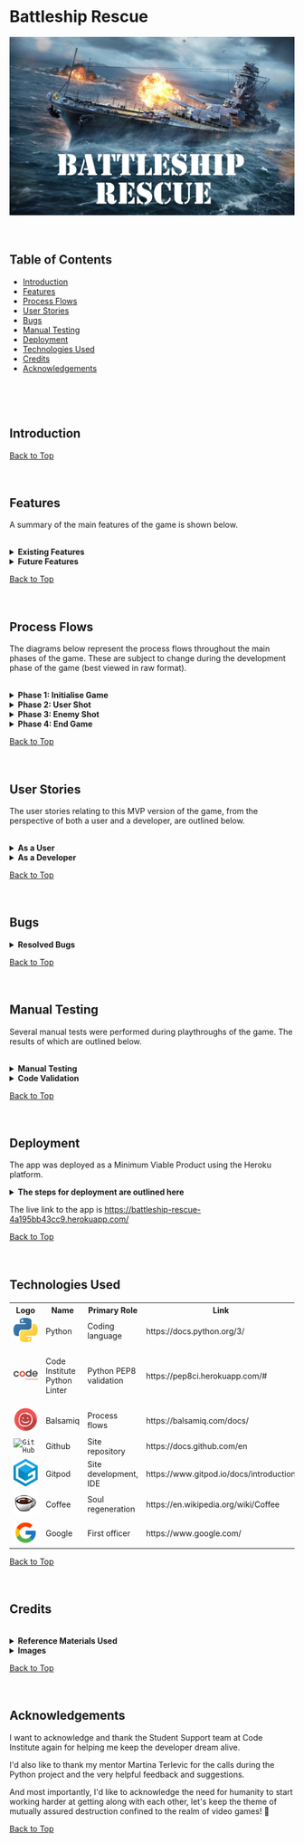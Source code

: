 # Battleship Rescue

![Hero Image](assets/documentation/battleship_rescue_hero_image.webp)
<br>
<br>
<br>

## Table of Contents

* [Introduction](#introduction)
* [Features](#features)
* [Process Flows](#process-flows)
* [User Stories](#user-stories)
* [Bugs](#bugs)
* [Manual Testing](#manual-testing)
* [Deployment](#deployment)
* [Technologies Used](#technologies-used)
* [Credits](#credits)
* [Acknowledgements](#acknowledgements)
<br>
<br>
<br>


## Introduction




[Back to Top](#battleship-rescue)
<br>
<br>
<br>

## Features

A summary of the main features of the game is shown below.

<br>
<details>
  <summary><b>Existing Features</b></summary>

<br>
<details>
  <summary> <i>Banner Art</i></summary>
<br>

The user is provided with a visually interesting 'start screen' including ASCII banner art and tag lines giving context to the game.

The ASCII art was generated by [patorjk.com](https://patorjk.com/software/taag/#p=display&f=Graffiti&t=Type%20Something%20)

<br>

![Banner Art](assets/documentation/feature_01_banner_art.webp)

<br>
</details>

<details>
  <summary> <i>Input Validation</i></summary>
<br>

Input validation is used throughout the game wherever the user is asked to interact with the program.
These inputs will be checked, and whenever they are invalid, an alert will be displayed emphasising what the requirements are.

<br>

![Input Validation](assets/documentation/feature_02_input_validation.webp)

<br>
</details>

<details>
  <summary> <i>Difficulty Levels</i></summary>
<br>

The user is able to select from different difficulty levels to play the game. 

Each difficulty level will initialise the game with different starting variables (e.g number of torpedos, enemy ships etc)

<br>

![Difficulty Levels](assets/documentation/feature_03_difficulty_levels.webp)

<br>
</details>

<details>
  <summary> <i>Narrative</i></summary>
<br>

A narrative has been created for the game, depicting a scenario where the user is in command of the last battleship in a war that is doomed to be lost unless the user can protect several merchant ships that are rushing to deliver cargo that will turn the tide of events.
<br>
<br>
The narrative also subtly introduces the game mechanics to the user, and attempts to provide immersion for the user, which in turn will provide a more enjoyable user experience.
<br><br>
It should be noted, that although the narrative is completely fictional and cursory in nature, it tries to pack a punch in the few lines available. As it depicts scenarios of warfare, it may not be suitable for all audiences. As such. the game is aimed at adults instead of a younger audience.
<br><br>

![Narrative](assets/documentation/feature_04_narrative.webp)

<br>
</details>

<details>
  <summary> <i>SITREP Display</i></summary>
<br>

The SITREP display, or 'situation report', is the main source of information displayed to the user during the game. An overview of the different fields is shown below.
<br><br>
<b>Torpedos remaining</b>: The current number of torpedos available to the user, if this is less than the enemy ships remaining, the game mission will fail.
<br><br>
<b>Hull plates remaining</b>: The current number of hull plates on the user's battleship, this is decremented with each enemy hit. If it reaches zero, the mission will fail.
<br><br>
<b>Enemy ships remaining</b>: The current number of enemy ships afloat. This is decremented with each successful user hit. If it reaches zero, the mission will succeed.
<br><br>
<b>Merchant ships remaining</b>: The current number of merchant ships afloat. This is decremented with each accidental user hit, and successful enemy hit. If it reaches zero, the mission will fail.
<br><br>
<b>Missed shots</b>: The current number of shots missed by the user.
<br><br>
<b>Shot accuracy</b>: This is a current statistic of the user's accuracy (enemy ships destroyed / total user shots, expressed as a percentage).
<br><br>
<b>Enemy ships destroyed</b>: The current number of enemy ships destroyed by the user.
<br><br>
<b>Merchant ships destroyed</b>: The current number of merchant ships destroyed, by both the user and the enemy (computer).
<br><br>

![SITREP Display](assets/documentation/feature_05_sitrep_display.webp)

<br>
</details>

<details>
  <summary> <i>Battle Grid</i></summary>
<br>

The battle grid is a graphical representation of a 2D nested list containing the coordinates used in the game. This list will initially hold a default '~' symbol to represent each coordinate. 
<br><br>
As the user progresses through the game, each coordinate will be updated after each shot with either a miss symbol 'X', enemy ship destroyed symbol 'E' or a merchant ship destroyed symbol 'M'.
<br><br>
To note, when either an enemy ship or merchant ship destroyed symbol is displayed, it will not be overwritten with an 'X' symbol if the user chooses to fire upon those same coordinates again.
<br><br>
The battle grid is a 7 x 7 grid by default. A decision was made not to make it variable in size at the time of deployment, this was due to the impact on the positioning of other elements around the battle grid. The ability to allow the user to change the size of the grid has been included as a future feature to be implemented.
<br><br>

![Battle Grid](assets/documentation/feature_06_battle_grid.webp)

<br>
</details>

<details>
  <summary> <i>Battleship Weapons</i></summary>
<br>

The user's role is to direct and fire the primary weapon of the battleship, in the narrative, this is described as the 'Sea Stiletto' nuclear torpedo. 
<br><br>
To fire the weapon, the coordinates are entered into the input fields when the 'Weapons Ready' alert is displayed, these coordinates are validated and once accepted, they will be registered on the battle grid.
<br><br>

![Battleship Weapons](assets/documentation/feature_07_battleship_weapons.webp)

<br>
</details>

<details>
  <summary> <i>Enemy Weapons</i></summary>
<br>

Once the user has fired a torpedo, the enemy will then be given an opportunity to return fire. This involved automatically generating a random set of coordinates within the constraints of the battle grid.
<br><br>
The enemy's shot will then be checked against the user's 'hull plate locations' and also the merchant ship locations, either of which will be decremented if the enemy shot is successful.
<br><br>

![Enemy Weapons](assets/documentation/feature_08_enemy_weapons.webp)

<br>
</details>

<details>
  <summary> <i>Shot Feedback</i></summary>
<br>

After each shot is taken, either by the user's battlehip or the enemy, immediate feedback is provided with a quick animation.
<br><br>
Color is used here to provide a visually interesting feature and enhance the user experience.
<br><br>
A summary of the different shot feedback messages is shown below.
<br><br>

![Shot Feedback](assets/documentation/feature_09_shot_feedback.webp)

<br>
</details>

<details>
  <summary> <i>Battle Update (Success)</i></summary>
<br>

If the user is able to sink all the enemy ships within the game constraints, a 'Battle Update' will be displayed giving immediate feedback on the mission's success.
<br><br>
This will be accompanied by a narrative giving more details on the outcome.
<br><br>

![Battle Update Success](assets/documentation/feature_10_battle_update_win.webp)

<br>
</details>

<details>
  <summary> <i>Battle Update (Failed)</i></summary>
<br>

There is only one way to win the game, however, there are several to lose!
<br><br>
If the user's torpedos run out or if the number drops below the number of enemy ships afloat, the mission will fail.
<br><br>
If the user's hull plates run out, the mission will fail.
<br><br>
If the number of merchant ships afloat reaches zero, the mission will fail.
<br><br>
If any of the failure conditions are met, a 'Battle Update' will be displayed to the user providing immediate feedback on the mission failure. This will be accompanied by a narrative giving more details on the outcome.
<br><br>

![Battle Update Failed](assets/documentation/feature_10_battle_update_lose.webp)

<br>
</details>
<br>
<br>
</details>

<details>
  <summary><b>Future Features</b></summary>
<br>
<details>
  <summary> <i>Battleship: Vengeance</i></summary>
<br>
If the user completes the mission in 'Battleship: Rescue' successfully, the narrative leads up to an abrupt change in the direction of the war.
<br><br>
This allows a natural sequel mission to be developed, perhaps in the form of a timed mission where the user has to destroy as many enemy ships as possible, this would have a points scoring system, with different classes of enemy ships having different scores associated with them. Destroying certain types of ships would grant the user extra time.<br><br>Also, at stages during the timed mission, the enemy could call in reinforcements which would appear on the battle grid on coordinates that were previously marked as 'missed shots'.
<br><br>
</details>

<details>
  <summary> <i>Battleship: Infiltrate</i></summary>
<br>
This feature would be another mission, where the user would navigate the battle grid while trying to stay out of the 'radar zone' of enemy ships.<br><br>The enemy ships would be hidden from the user, however, the user would have a certain amount of attempts to deploy an EMP pulse that would disable the enemy's radars and make them visible on the battle grid for a brief amount of time.<br><br>The mission would be successful once the user navigates the battleship to a designated point on the battle grid.
<br><br>
</details>

<details>
  <summary> <i>Skip Text</i></summary>
<br>
The game makes use of a 'typing effect' function (code credited in the 'Reference Materials Used' section). I personally really like the effect, but some users may prefer to have the option to skip the text and make it appear instantly.<br><br>This will be a feature that will be included in a future update.
<br><br>
</details>

<details>
  <summary> <i>Game Variables</i></summary>
<br>
The game in its current state is very challenging, even at the lowest difficulty level.<br><br>User feedback will be requested to gauge if players are enjoying the game, and what variables may need to be adjusted to provide a more positive playing experience, e.g, grid size, torpedo counts, enemy ships etc. 
<br><br>
</details>

<details>
  <summary> <i>External Libraries</i></summary>
<br>
To improve the user experience, it may be possible to use libraries such as 'Rich' and 'Colorama' to provide a more visually appealing interface.
<br><br>
</details>
<br>
<br>
</details>

[Back to Top](#battleship-rescue)
<br>
<br>
<br>

## Process Flows

The diagrams below represent the process flows throughout the main phases of the game. These are subject to change during the development phase of the game (best viewed in raw format).

<br>
<details>
  <summary><b>Phase 1: Initialise Game</b></summary>
<br>

![Phase 1](assets/documentation/01_initialise_game.webp)
</details>

<details>
  <summary><b>Phase 2: User Shot</b></summary>
<br>

![Phase 2](assets/documentation/02_user_shot.webp)
</details>

<details>
  <summary><b>Phase 3: Enemy Shot</b></summary>
<br>

![Phase 3](assets/documentation/03_enemy_shot.webp)
</details>

<details>
  <summary><b>Phase 4: End Game</b></summary>
<br>

![Phase 3](assets/documentation/04_end_game_conditions.webp)
</details>

[Back to Top](#battleship-rescue)
<br>
<br>
<br>


## User Stories 

The user stories relating to this MVP version of the game, from the perspective of both a user and a developer, are outlined below.
<br><br>
<!-- 'As a user' User Stories are shown below -->
<details>
  <summary><b>As a User</b></summary>
<br>
<table>
<tr>
<th>User Story</th><th>Result</th>
</tr>
<!-- User Story 1 begins -->
<tr>
<td>I am presented with a clear, organised start screen with game logo</td><td>:heavy_check_mark:</td>
</tr>
<!-- User Story 1 ends -->
<tr>
<td>I can enter a username<td>:heavy_check_mark:</td>
</tr>
<!-- spacer -->
<tr>
<td>If the username I submit is invalid, I am alerted to this and the requirements are emphasised to me</td><td>:heavy_check_mark:</td>
</tr>
<!-- spacer -->
<tr>
<td>I am presented with difficulty levels to choose from</td><td>:heavy_check_mark:</td>
</tr>
<!-- spacer -->
<tr>
<td>If I enter an incorrect difficulty level, I am alerted to this and the requirements are emphasised to me</td><td>:heavy_check_mark:</td>
</tr>
<!-- spacer -->
<tr>
<td>I am presented with a narrative providing a back story to the game and mission details</td><td>:heavy_check_mark:</td>
</tr>
<!-- spacer -->
<tr>
<td>I can choose to accept or reject the mission</td><td>:heavy_check_mark:</td>
</tr>
<!-- spacer -->
<tr>
<td>If I enter the wrong input at the mission accept screen, I am alerted to this and the requirements are emphasised to me</td><td>:heavy_check_mark:</td>
</tr>
<!-- spacer -->
<tr>
<td>If I choose to reject the mission, I am provided with a confirmation message</td><td>:heavy_check_mark:</td>
</tr>
<!-- spacer -->
<tr>
<td>When I choose to accept the mission, I am presented with a sitrep display providing details of the battleship</td><td>:heavy_check_mark:</td>
</tr>
<!-- spacer -->
<tr>
<td>I am presented with a clear, organised game screen giving an overview of the information related to the battle</td><td>:heavy_check_mark:</td>
</tr>
<!-- spacer -->
<tr>
<td>I can clearly see how many torpedos are remaining</td><td>:heavy_check_mark:</td>
</tr>
<!-- spacer -->
<tr>
<td>I can clearly see how many hull plates are remaining</td><td>:heavy_check_mark:</td>
</tr>
<!-- spacer -->
<tr>
<td>I can clearly see how many enemy ships are remaining</td><td>:heavy_check_mark:</td>
</tr>
<!-- spacer -->
<tr>
<td>I can clearly see how many merchant ships are remaining</td><td>:heavy_check_mark:</td>
</tr>
<!-- spacer -->
<tr>
<td>I can clearly see how many shot I've missed</td><td>:heavy_check_mark:</td>
</tr>
<!-- spacer -->
<tr>
<td>I can clearly see my shot accuracy</td><td>:heavy_check_mark:</td>
</tr>
<!-- spacer -->
<tr>
<td>I can clearly see how many enemy ships have been destroyed</td><td>:heavy_check_mark:</td>
</tr>
<!-- spacer -->
<tr>
<td>I can clearly see how many merchant ships have been destroyed</td><td>:heavy_check_mark:</td>
</tr>
<!-- spacer -->
<tr>
<td>I am presented with a clear, organised 'battle grid' with rows and columns clearly identified</td><td>:heavy_check_mark:</td>
</tr>
<!-- spacer -->
<tr>
<td>I can clearly see the 'weapons ready' message</td><td>:heavy_check_mark:</td>
</tr>
<!-- spacer -->
<tr>
<td>I can clearly see where to enter the input for the row to fire upon</td><td>:heavy_check_mark:</td>
</tr>
<!-- spacer -->
<tr>
<td>If I enter an incorrect row input, I am alerted to this and the requirements are emphasised to me</td><td>:heavy_check_mark:</td>
</tr>
<!-- spacer -->
<tr>
<td>I can clearly see where to enter the input for the column to fire upon</td><td>:heavy_check_mark:</td>
</tr>
<!-- spacer -->
<tr>
<td>If I enter an incorrect column input, I am alerted to this and the requirements are emphasised to me</td><td>:heavy_check_mark:</td>
</tr>
<!-- spacer -->
<tr>
<td>I am provided with immediate feedback if my shot was a miss</td><td>:heavy_check_mark:</td>
</tr>
<!-- spacer -->
<tr>
<td>I am provided with immediate feedback if my shot destroyed an enemy ship</td><td>:heavy_check_mark:</td>
</tr>
<!-- spacer -->
<tr>
<td>I am provided with immediate feedback if my shot destroyed a merchant ship</td><td>:heavy_check_mark:</td>
</tr>
<!-- spacer -->
<tr>
<td>I am alerted when the enemy is firing upon my battleship</td><td>:heavy_check_mark:</td>
</tr>
<!-- spacer -->
<tr>
<td>I am provided with immediate feedback if the enemy shot hit my battleship</td><td>:heavy_check_mark:</td>
</tr>
<!-- spacer -->
<tr>
<td>I am provided with immediate feedback if the enemy shot missed</td><td>:heavy_check_mark:</td>
</tr>
<!-- spacer -->
<tr>
<td>I am provided with a battle update and mission status overview upon failing the mission</td><td>:heavy_check_mark:</td>
</tr>
<!-- spacer -->
<tr>
<td>I am provided with a narrative when the mission fails</td><td>:heavy_check_mark:</td>
</tr>
<!-- spacer -->
<tr>
<td>I am provided with a battle update and mission status overview upon accomplishing the mission</td><td>:heavy_check_mark:</td>
</tr>
<!-- spacer -->
<tr>
<td>I am provided with a narrative when the mission succeeds</td><td>:heavy_check_mark:</td>
</tr>
<!-- spacer -->
<tr>
<td>I can choose to restart the game from the end game screen</td><td>:heavy_check_mark:</td>
</tr>
<!-- spacer -->
<tr>
<td>I can choose to exit the game from the end game screen</td><td>:heavy_check_mark:</td>
</tr>
<!-- spacer -->

</table>

[Back to User Stories](#user-stories)
<br>
<br>
<br>

</details>
<!-- 'As a User' User Stories end here -->
<!-- 'As a Developer' User Stories are shown below -->
<details>
  <summary><b>As a Developer</b></summary>
<br>
<table>
<tr>
<th>User Story</th><th>Result</th>
</tr>
<!-- spacer -->
<tr>
<td>I am presented with a clean, organised repository to work with</td><td>:heavy_check_mark:</td>
</tr>
<!-- spacer -->
<tr>
<td>I am provided with docstrings and relevant comments in the run.py file</td><td>:heavy_check_mark:</td>
</tr>
<!-- spacer -->
<tr>
<td>I am provided with a validated PEP8 compliant code base in the run.py file</td><td>:heavy_check_mark:</td>
</tr>
<!-- spacer -->
<tr>
<td>I am provided with a clear, organised README.md file</td><td>:heavy_check_mark:</td>
</tr>
<!-- spacer -->
<tr>
<td>I am provided with detailed instructions on the deployment steps</td><td>:heavy_check_mark:</td>
</tr>
<!-- spacer -->
</table>

[Back to User Stories](#user-stories)
<br>
<br>
<br>

</details>
<!-- User Stories section ends here -->

[Back to Top](#battleship-rescue)
<br>
<br>
<br>



## Bugs

<details>
  <summary><b>Resolved Bugs</b></summary>
<br><br>

<details>
  <summary> <i>Banner Art PEP8 Errors</i></summary>
<br>

<table>
<tr><th>Banner Art PEP8 Errors</th><th>Status</th></tr>

<tr>
<td>
<br>
When adding the banner art, I encountered several warnings in the Code Institute python linter. I researched online, and one option was to print the banner art in a 'raw' format, however, due to the design of the art, this was not an optimal solution. There are three horizontal lines in the center of the banner art that I needed to use coloured text for, and also, I wanted them to be animated using the typing effect function.
<br><br>
</td>
<td rowspan="6">
:heavy_check_mark:
</td>
</tr>

<tr>
<td>

![Banner Art 1](assets/documentation/bug_01_banner_art_a.webp)

</td>
</tr>

<tr>
<td>
<br>
The eventual solution was to split the banner art into three separate variables and print them individually to the console as needed.
<br><br>
</td>
</tr>

<tr>
<td>

![Banner Art 1](assets/documentation/bug_01_banner_art_b.webp)

</td>
</tr>

<tr>
<td>
<br>
This solution solved the issue in the Code Institute python linter.
<br><br>
</td>
</tr>

<tr>
<td>

![Banner Art 1](assets/documentation/bug_01_banner_art_c.webp)

</td>
</tr>
</table>
</details>
<!-- Banner art bug ends here -->
<!-- PEP8 validation bug starts here -->

<details>
  <summary> <i>2D List PEP8 Errors</i></summary>
<br>

<table>
<tr><th>2D List PEP8 Errors</th><th>Status</th></tr>

<tr>
<td>
<br>
Another validation error that I found tricky initially related to the 2D nested list that would contain the battle grid. It took several attempts to find the right format that would be considered valid by the python linter.
<br><br>
</td>
<td rowspan="4">
:heavy_check_mark:
</td>
</tr>

<tr>
<td>

![Banner Art 1](assets/documentation/bug_02_pep8_a.webp)

</td>
</tr>

<tr>
<td>
<br>
I was eventually able to find the right indentation levels for each list, within the outer list.
<br><br>
</td>
</tr>

<tr>
<td>

![Banner Art 1](assets/documentation/bug_02_pep8_b.webp)

</td>
</tr>
</table>
</details>

<details>
  <summary> <i>Feedback Animation</i></summary>
<br>

<table>
<tr><th>Feedback Animation</th><th>Status</th></tr>

<tr>
<td>
<br>
I initially enountered issues with getting the shot feedback animation to behave as expected, this animation involves printing text to the console, then flushing or overwriting that text using the carriage return escape character. However, I had overlooked this and included a new line escape character which resulted in several lines being printed, instead of just the one line being overwritten. The bug was resolved and behaves as expected in the deployed app.
<br><br>
</td>
<td rowspan="2">
:heavy_check_mark:
</td>
</tr>

<tr>
<td>

![Banner Art 1](assets/documentation/bug_03_feedback_animation.webp)

</td>
</tr>

</table>
</details>

<details>
  <summary> <i>Shot Recognition</i></summary>
<br>

<table>
<tr><th>Shot Recognition</th><th>Status</th></tr>

<tr>
<td>
<br>
I also experienced problems with registering the user and enemy shots on the battle grid. To solve the problem I used the 'type' method to determine what the computer was 'seeing'. This revealed that although the user input looked identical to what was expected, there were two different data types at play.
<br><br>
</td>
<td rowspan="4">
:heavy_check_mark:
</td>
</tr>

<tr>
<td>

![Banner Art 1](assets/documentation/bug_04_shot_recognition_a.webp)

</td>
</tr>

<tr>
<td>
<br>
Once I had this information, I was able to amend the user shot variable and the inputs to create a 'shot' that would match the coordinates in the enemy ship list exactly. This resolved the issue.
<br><br>
</td>
</tr>

<tr>
<td>

![Banner Art 1](assets/documentation/bug_04_shot_recognition_b.webp)

</td>
</tr>

</table>
</details>

</details>

[Back to Top](#battleship-rescue)
<br>
<br>
<br>

## Manual Testing

Several manual tests were performed during playthroughs of the game. The results of which are outlined below.
<br><br>
<!-- Manual tests are shown below -->
<details>
  <summary><b>Manual Testing</b></summary>
<br>
<table>
<tr>
<th>Manual Test Scenario</th><th>Result</th>
</tr>
<!-- spacer -->
<tr>
<td>Banner art displays correctly on start screen</td><td>:heavy_check_mark:</td>
</tr>
<!-- spacer -->
<tr>
<td>Tag lines display correctly on start screen<td>:heavy_check_mark:</td>
</tr>
<!-- spacer -->
<tr>
<td>Enter call sign prompt, with requirements highlighted, displays correctly</td><td>:heavy_check_mark:</td>
</tr>
<!-- spacer -->
<tr>
<td>When call sign does not meet requirements, alert is displayed correctly</td><td>:heavy_check_mark:</td>
</tr>
<!-- spacer -->
<tr>
<td>Mission difficulty screen displays correctly, with options clearly visible</td><td>:heavy_check_mark:</td>
</tr>
<!-- spacer -->
<tr>
<td>When incorrect mission difficulty option is entered, alert is displayed correctly</td><td>:heavy_check_mark:</td>
</tr>
<!-- spacer -->
<tr>
<td>Cadet, Captain and Admiral difficulty options are recognised and accepted as valid inputs</td><td>:heavy_check_mark:</td>
</tr>
<!-- spacer -->
<tr>
<td>Connection to 'Central Command' animation displays correctly</td><td>:heavy_check_mark:</td>
</tr>
<!-- spacer -->
<tr>
<td>Back story and mission details screen is displayed correctly</td><td>:heavy_check_mark:</td>
</tr>
<!-- spacer -->
<tr>
<td>Prompt to accept mission, with input requirements clearly visible, is displayed correctly</td><td>:heavy_check_mark:</td>
</tr>
<!-- spacer -->
<tr>
<td>If invalid input is entered for the accept mission prompt, alert is displayed correctly</td><td>:heavy_check_mark:</td>
</tr>
<!-- spacer -->
<tr>
<td>If mission is rejected, message and confirmation is displayed correctly</td><td>:heavy_check_mark:</td>
</tr>
<!-- spacer -->
<tr>
<td>When mission is accepted, the sitrep module loading screen is displayed correctly </td><td>:heavy_check_mark:</td>
</tr>
<!-- spacer -->
<tr>
<td>The sitrep display screen is then displayed correctly</td><td>:heavy_check_mark:</td>
</tr>
<!-- spacer -->
<tr>
<td>All initial game values in the sitrep display are presented correctly</td><td>:heavy_check_mark:</td>
</tr>
<!-- spacer -->
<tr>
<td>The battle grid is displayed correctly with default symbols and row and columns clearly identified</td><td>:heavy_check_mark:</td>
</tr>
<!-- spacer -->
<tr>
<td>The weapons ready message is displayed correctly</td><td>:heavy_check_mark:</td>
</tr>
<!-- spacer -->
<tr>
<td>The input to accept row to fire upon is displayed correctly<td>:heavy_check_mark:</td>
</tr>
<!-- spacer -->
<tr>
<td>If an invalid row input is entered, the alert is displayed correctly</td><td>:heavy_check_mark:</td>
</tr>
<!-- spacer -->
<tr>
<td>The input to accept column to fire upon is displayed correctly</td><td>:heavy_check_mark:</td>
</tr>
<!-- spacer -->
<tr>
<td>If an invalid column input is entered, the alert is displayed correctly</td><td>:heavy_check_mark:</td>
</tr>
<!-- spacer -->
<tr>
<td>The shot feedback animation displays correctly</td><td>:heavy_check_mark:</td>
</tr>
<!-- spacer -->
<tr>
<td>The sitrep panel data updates correctly if the shot is a miss</td><td>:heavy_check_mark:</td>
</tr>
<!-- spacer -->
<tr>
<td>The sitrep panel data updates correctly if the shot is an enemy hit</td><td>:heavy_check_mark:</td>
</tr>
<!-- spacer -->
<tr>
<td>The sitrep panel data updates correctly if the shot is a merchant ship hit</td><td>:heavy_check_mark:</td>
</tr>
<!-- spacer -->
<tr>
<td>The sitep panel updates the shot accuracy percentage correctly after each user shot</td><td>:heavy_check_mark:</td>
</tr>
<!-- spacer -->
<tr>
<td>The enemy torpedo in the water alert displays correctly</td><td>:heavy_check_mark:</td>
</tr>
<!-- spacer -->
<tr>
<td>The enemy shot feedback animation displays correctly</td><td>:heavy_check_mark:</td>
</tr>
<!-- spacer -->
<tr>
<td>The sitrep panel updates correctly if the enemy shot hits the user's battleship</td><td>:heavy_check_mark:</td>
</tr>
<!-- spacer -->
<tr>
<td>The loop behaves as expected and requests another user shot after enemy shot is processed</td><td>:heavy_check_mark:</td>
</tr>
<!-- spacer -->
<tr>
<td>The battle grid is updated correctly with an 'X' symbol if the user shot misses</td><td>:heavy_check_mark:</td>
</tr>
<!-- spacer -->
<tr>
<td>The battle grid is updated correctly with an 'E' symbol if the user shot destroys an enemy ship</td><td>:heavy_check_mark:</td>
</tr>
<!-- spacer -->
<tr>
<td>The battle grid is updated correctly with an 'M' symbol if the user shot destroys an enemy ship</td><td>:heavy_check_mark:</td>
</tr>
<!-- spacer -->
<tr>
<td>The battle grid does not overwrite an 'E' or 'M' symbol with 'X' if user fires on same coordinates</td><td>:heavy_check_mark:</td>
</tr>
<!-- spacer -->
<tr>
<td>All variations of shot inputs from row 0 column 0 to row 6 column 6 are accepted</td><td>:heavy_check_mark:</td>
</tr>
<!-- spacer -->
<tr>
<td>The game ends as expected when the user's torpedo count is less then the enemy ships remaining, resulting in mission failure</td><td>:heavy_check_mark:</td>
</tr>
<!-- spacer -->
<tr>
<td>The game ends as expected when the user's hull plates remaining reaches 0, resulting in mission failure</td><td>:heavy_check_mark:</td>
</tr>
<!-- spacer -->
<tr>
<td>The game ends as expected when the merchant ships remaining reaches 0, resulting in mission failure</td><td>:heavy_check_mark:</td>
</tr>
<!-- spacer -->
<tr>
<td>The game ends as expected when the enemy ships reaches 0, resulting in mission success</td><td>:heavy_check_mark:</td>
</tr>
<!-- spacer -->
<tr>
<td>The mission failure narrative displays correctly</td><td>:heavy_check_mark:</td>
</tr>
<!-- spacer -->
<tr>
<td>User can restart game successfully from mission failure narrative screen</td><td>:heavy_check_mark:</td>
</tr>
<!-- spacer -->
<tr>
<td>User can exit program successfully from mission failure narrative screen</td><td>:heavy_check_mark:</td>
</tr>
<!-- spacer -->
<tr>
<td>User can restart game successfully from mission success narrative screen</td><td>:heavy_check_mark:</td>
</tr>
<!-- spacer -->
<tr>
<td>User can exit program successfully from mission success narrative screen</td><td>:heavy_check_mark:</td>
</tr>
<!-- spacer -->


</table>

[Back to Manual Testing](#manual-testing)

<br>
<br>
<br>

</details>

<details>
  <summary><b>Code Validation</b></summary>
<br>

The python code passed through the [Code Institute Python PEP8 Linter](https://pep8ci.herokuapp.com/#) without returning any warnings or errors.

<br>
<table>
<tr><td><b>Code Institute Linter</b></td><td><b>Status</b></td></tr>

</tr>
<td>

![Python Validation](assets/documentation/code_validation.webp)

</td>
<td>
:heavy_check_mark:
</td>
</tr>
</table>
</details>


[Back to Top](#battleship-rescue)
<br>
<br>
<br>

## Deployment

The app was deployed as a Minimum Viable Product using the Heroku platform.

<details>
  <summary><b>The steps for deployment are outlined here</b></summary>
<br>

<!-- spacer -->
<details>
  <summary><i> Step 1: Create app</i></summary>
<br>
In the Heroku dashboard, populate the 'App name' field and choose a region. Then click on 'Create app'.
<br>
<br>
<table>
<tr>
<td>

![Create App](assets/documentation/deployment_1_create_app.webp)

</td>
</table>

</details>
<!-- spacer -->
<details>
  <summary><i> Step 2: App setup page</i></summary>
<br>
Once the app is created, the setup page will be displayed. This page contains an overview of the data related to the app. From here, navigate to the 'Settings' tab.
<br>
<br>
<table>
<tr>
<td>

![Create App](assets/documentation/deployment_2_app_setup_page.webp)

</td>
</table>
</details>
<!-- spacer -->
<details>
  <summary><i> Step 3: Settings</i></summary>
<br>
On the Settings page, click on the 'Reveal Config Vars' button.
<br>
<br>
<table>
<tr>
<td>

![Create App](assets/documentation/deployment_3_settings.webp)

</td>
</table>
</details>
<!-- spacer -->
<details>
  <summary><i> Step 4: Config vars</i></summary>
<br>
In the Config Vars, add 'PORT' and '8000' in the fields as shown below. Then click 'Add'.
<br>
<br>
<table>
<tr>
<td>

![Create App](assets/documentation/deployment_4_config_vars.webp)

</td>
</table>

</details>
<!-- spacer -->
<details>
  <summary><i> Step 5: Add buildpacks</i></summary>
<br>
Once the Config Vars are added, the next step is to add two buildpacks to the app. Scroll down to the Buildpacks section and click on the 'Add buildpack' button.
<br>
<br>
<table>
<tr>
<td>

![Create App](assets/documentation/deployment_5_add_buildpacks.webp)

</td>
</table>
</details>
<!-- spacer -->
<details>
  <summary><i> Step 6: Add python buildpack</i></summary>
<br>
Select the python option from the menu, then click 'Add buildpack'. To note, it is important that the python buildpack is added first <b>before</b> any other buildpack!
<br>
<br>
<table>
<tr>
<td>

![Create App](assets/documentation/deployment_6_add_python_buildpack.webp)

</td>
</table>

</details>
<!-- spacer -->
<details>
  <summary><i> Step 7: Add node.js buildpack</i></summary>
<br>
Once the python buildpack is added, select the node.js buildpack from the menu and click on the 'Add buildpack' button. To note, it is important that the node.js buildpack is added <b>after</b> the python buildpack!
<br>
<br>
<table>
<tr>
<td>

![Create App](assets/documentation/deployment_7_add_nodejs_buildpack.webp)

</td>
</table>

</details>
<!-- spacer -->
<details>
  <summary><i> Step 8: Deploy screen</i></summary>
<br>
Once the buildpacks have been added (python, followed by node.js), navigate to the 'Deploy' tab.
<br>
<br>
<table>
<tr>
<td>

![Create App](assets/documentation/deployment_8_deploy_screen.webp)

</td>
</table>

</details>
<!-- spacer -->
<details>
  <summary><i> Step 9: Select Github</i></summary>
<br>
Select Github from the 'Deployment method' options.
<br>
<br>
<table>
<tr>
<td>

![Create App](assets/documentation/deployment_9_select_github.webp)

</td>
</table>
</details>
<!-- spacer -->
<details>
  <summary><i> Step 10: Enter repository name</i></summary>
<br>
Enter the repository name in the 'Connect to Github' field as shown below, then click on the 'Seach' button.
<br>
<br>
<table>
<tr>
<td>

![Create App](assets/documentation/deployment_10_enter_repository.webp)

</td>
</table>

</details>
<!-- spacer -->
<details>
  <summary><i> Step 11: Connect</i></summary>
<br>
Once the repository has been located, click on the 'Connect' button.
<br>
<br>
<table>
<tr>
<td>

![Create App](assets/documentation/deployment_11_click_connect.webp)

</td>
</table>

</details>
<!-- spacer -->
<details>
  <summary><i> Step 12: Connection confirmation</i></summary>
<br>
A confirmation will be displayed on the Github once the repository is connected to the Heroku app as shown below.
<br>
<br>
<table>
<tr>
<td>

![Create App](assets/documentation/deployment_12_connected_confirmation.webp)

</td>
</table>
</details>
<!-- spacer -->
<details>
  <summary><i> Step 13: Enable automatic deploys (optional)</i></summary>
<br>
Automatic deploys can be enabled if so desired by clicking on the 'Enable Automatic Deploys' button, this will result in the app being refreshed with updated code every time changes are pushed to Github. 
<br>
<br>
<table>
<tr>
<td>

![Create App](assets/documentation/deployment_13_enable_auto_deploys.webp)

</td>
</table>

</details>
<!-- spacer -->
<details>
  <summary><i> Step 14: Manual deployment</i></summary>
<br>
The initial deployment of the app can be triggered by selecting 'main' from the 'Choose a branch to deploy' menu, then clicking on the 'Deploy Branch' button.
<br>
<br>
<table>
<tr>
<td>

![Create App](assets/documentation/deployment_14_manual_deploy.webp)

</td>
</table>

</details>
<!-- spacer -->
<details>
  <summary><i> Step 15: Deployment confirmation</i></summary>
<br>
Once the app build and deployment has been completed in Heroku, a confirmation will be displayed as shown below. The app can now be viewed by clicking on the 'View' button.
<br>
<br>
The deployment process is now complete.
<br>
<br>
The live link to the app is https://battleship-rescue-4a195bb43cc9.herokuapp.com/
<br>
<br>
<table>
<tr>
<td>

![Create App](assets/documentation/deployment_15_deployment_confirmation.webp)

</td>
</table>

</details>
<!-- spacer -->
</details>

The live link to the app is https://battleship-rescue-4a195bb43cc9.herokuapp.com/

[Back to Top](#battleship-rescue)
<br>
<br>
<br>

## Technologies Used

#### 
<table>
<tr><th>Logo</th><th>Name</th><th>Primary Role</th><th>Link</th></tr>
<!-- Technology Used 1 begins -->
<tr><td>
<div>
	<code><img width="50" src="assets/documentation/python_icon.webp" alt="Python" title="Python"/></code>
</div>
</td>
<td>Python</td>
<td>Coding language</td>
<td>https://docs.python.org/3/</td>
</tr>
<!-- Technology Used 1 ends -->
<tr><td>
<div>
	<code><img width="50" src="assets/documentation/code_institute_icon.webp" alt="Python Linter" title="Python Linter"/></code>
</div>
</td>
<td><br>Code Institute Python Linter<br><br></td>
<td>Python PEP8 validation</td>
<td>https://pep8ci.herokuapp.com/#</td>
</tr>
<!-- spacer -->
<tr><td>
<div>
	<code><img width="50" src="assets/documentation/tech_used_balsamiq.webp" alt="Balasmiq" title="Balasmiq"/></code>
</div>
</td>
<td>Balsamiq</td>
<td>Process flows</td>
<td>https://balsamiq.com/docs/</td>
</tr>
<!-- spacer -->
<tr><td>
<div>
	<code><img width="50" src="https://user-images.githubusercontent.com/25181517/192108374-8da61ba1-99ec-41d7-80b8-fb2f7c0a4948.png" alt="GitHub" title="GitHub"/></code>
</div>
</td>
<td>Github</td>
<td>Site repository</td>
<td>https://docs.github.com/en</td>
</tr>
<!-- spacer -->
<tr><td>
<div>
	<code><img width="50" src="assets/documentation/tech_used_gitpod.webp" alt="Gitpod" title="Gitpod"/></code>
</div>
</td>
<td>Gitpod</td>
<td>Site development, IDE</td>
<td>https://www.gitpod.io/docs/introduction</td>
</tr>
<!-- spacer -->
<tr><td>
<div>
	<code><img width="50" src="assets/documentation/tech_used_coffee.webp" alt="Coffee" title="Coffee"/></code>
</div>
</td>
<td>Coffee</td>
<td>Soul regeneration</td>
<td>https://en.wikipedia.org/wiki/Coffee</td>
</tr>
<!-- spacer -->
<tr><td>
<div>
	<code><img width="50" src="assets/documentation/tech_used_google.webp" alt="Google" title="Google"/></code>
</div>
</td>
<td>Google</td>
<td>First officer</td>
<td>https://www.google.com/</td>
</tr>
<!-- spacer -->
</table>
<!-- Technologies Used section ends here -->

[Back to Top](#battleship-rescue)
<br>
<br>
<br>

## Credits
<br>
<details>
  <summary><b>Reference Materials Used</b></summary>
<br>

<table>
<tr><th><b> Description </b></th><th><b> Link </b></th></tr>
<!-- Reference Material 1 begins -->
<tr><td> Code Institute README.md Tutorial, by Kasia Bogucka </td>
<td> 

[here](https://www.youtube.com/watch?v=l1DE7L-4eKQ)  

</td></tr>
<!-- Reference Material 1 ends -->
<tr><td> Guide to Milestone 3 MVP, by Kasia Bogucka </td>
<td> 

[here](https://www.youtube.com/watch?v=nNXmC6Tq0qw)  

</td></tr>
<!-- Spacer -->
<tr><td> Guide on code validation, by Lane-Sawyer Thompson & Matt Rudge </td>
<td> 

[here](https://www.youtube.com/watch?v=wiqAvRCheKo)  

</td></tr>
<!-- Spacer -->
<tr><td> Milestone 3 Project FAQs, by Lane-Sawyer Thompson & Lucy Rush </td>
<td> 

[here](https://www.youtube.com/watch?v=BDKvisxzEbk)  

</td></tr>
<!-- Spacer -->
<tr><td> Python Essentials LMS content, published by Code Institute </td>
<td> 

[here](https://codeinstitute.net/nl/)  

</td></tr>
<!-- Spacer -->
<tr><td> Typing effect code, by Stackoverflow user Julian E. </td>
<td> 

[here](https://stackoverflow.com/questions/20302331/typing-effect-in-python)  

</td></tr>
<!-- Spacer -->
<tr><td> Battleships YouTube Tutorial, published by Dr. Codie </td>
<td> 

[here](https://www.youtube.com/watch?v=GmWHhAGvaQA)  

</td></tr>
<!-- Spacer -->
<tr><td> Battleships YouTube Tutorial, published by Knowledge Mavens </td>
<td> 

[here](https://youtu.be/tF1WRCrd_HQ?si=iNvp98Ue_nIN0itb)  

</td></tr>
<!-- Spacer -->
<tr><td> Python YouTube Tutorial, published by Bro Code </td>
<td> 

[here](https://youtu.be/XKHEtdqhLK8?si=CVQ8plWFIZF3pwHm)  

</td></tr>
<!-- Spacer -->
<tr><td> Colored text console codes, published by Replit user Coder100 </td>
<td> 

[here](https://replit.com/talk/ask/How-to-change-terminal-color-in-python/125888)  

</td></tr>
<!-- Spacer -->
<tr><td> Information on divide by zero errors, published by Rollbar.com </td>
<td> 

[here](https://rollbar.com/blog/python-zerodivisionerror/#)  

</td></tr>
<!-- Spacer -->
<tr><td> How to format double digit numbers, by Stackoverflow user jkerian </td>
<td> 

[here](https://stackoverflow.com/questions/3505831/in-python-how-do-i-convert-a-single-digit-number-into-a-double-digits-string)  

</td></tr>
<!-- Spacer -->
<tr><td> How to clear terminal screen, by Stackoverflow user poke </td>
<td> 

[here](https://stackoverflow.com/questions/2084508/clear-the-terminal-in-python)  

</td></tr>
<!-- Spacer -->
<tr><td> How to hide cursor in terminal, by Stackoverflow user gruvw </td>
<td> 

[here](https://stackoverflow.com/questions/5174810/how-to-turn-off-blinking-cursor-in-command-window)  

</td></tr>
<!-- Spacer -->
<tr><td> Site used to calculate characters, charactercountonline.com </td>
<td> 

[here](https://www.charactercountonline.com/)  

</td></tr>
<!-- Spacer -->
<tr><td> How to print ASCII art, by Stackoverflow user Christian Gabor </td>
<td> 

[here](https://stackoverflow.com/questions/53840629/how-to-print-ascii-art)  

</td></tr>
<!-- Spacer -->
<tr><td> How to flush text when printing to console, published by realpython.com </td>
<td> 

[here](https://realpython.com/python-flush-print-output/)  

</td></tr>
<!-- Spacer -->
<tr><td> Printing coloured text to console, by ozzmaker.com </td>
<td> 

[here](https://www.kaggle.com/discussions/general/273188)  

</td></tr>
<!-- Spacer -->


</table>
<br>
<br>
<br>
</details>

<details>
  <summary><b>Images</b></summary>
<br>

<table>
<tr><th><b> Thumbnail </b></th><th><b> Production File Name </b></th><th><b> Description </b></th><th><b> Source </b></th></tr>
<!-- image 1 begins -->
<tr><td>

![Hero Image](assets/documentation/hero_image_thumbnail.webp)
</td>

<td>battleship-rescue-hero-image.webp</td>
<td>Hero image used for README.md</td>
<td>

[here](https://wall.alphacoders.com/big.php?i=652229)
</td>
</tr>

</table>
</details>

[Back to Top](#battleship-rescue)
<br>
<br>
<br>

## Acknowledgements

I want to acknowledge and thank the Student Support team at Code Institute again for helping me keep the developer dream alive.

I'd also like to thank my mentor Martina Terlevic for the calls during the Python project and the very helpful feedback and suggestions.

And most importantly, I'd like to acknowledge the need for humanity to start working harder at getting along with each other, let's keep the theme of mutually assured destruction confined to the realm of video games! 🙏

[Back to Top](#battleship-rescue)
<br>
<br>
<br>




